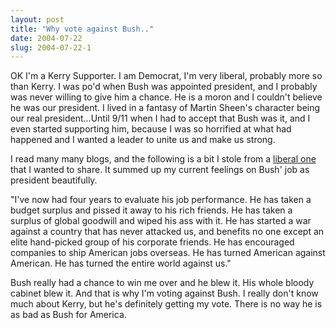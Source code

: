 ```yaml
---
layout: post
title: "Why vote against Bush.."
date: 2004-07-22
slug: 2004-07-22-1
---
```


OK I&apos;m a Kerry Supporter.  I am Democrat, I&apos;m very liberal, probably more so than Kerry.  I was po&apos;d when Bush was appointed president, and I probably was never willing to give him a chance.  He is a moron and I couldn&apos;t believe he was our president.  I lived in a fantasy of Martin Sheen&apos;s character being our real president...Until 9/11 when I had to accept that Bush was it, and I even started supporting him, because I was so horrified at what had happened and I wanted a leader to unite us and make us strong.  

I read many many blogs, and the following is a bit I stole from a  [ liberal one ](http://www.thisistheshit.org/)  that I wanted to share.  It summed up my current feelings on Bush&apos; job as president beautifully. 

&quot;I&apos;ve now had four years to evaluate his job performance.  He has taken a budget surplus and pissed it away to his rich friends.  He has taken a surplus of global goodwill and wiped his ass with it.  He has started a war against a country that has never attacked us, and benefits no one except an elite hand-picked group of his corporate friends.  He has encouraged companies to ship American jobs overseas.  He has turned American against American.  He has turned the entire world against us.&quot;

Bush really had a chance to win me over and he blew it.  His whole bloody cabinet blew it.  And that is why I&apos;m voting against Bush.  I really don&apos;t know much about Kerry, but he&apos;s definitely getting my vote.  There is no way he is as bad as Bush for America.

